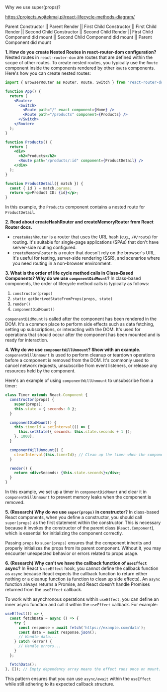 Why we use super(props)?

https://projects.wojtekmaj.pl/react-lifecycle-methods-diagram/

Parent Constructor
       ||
Parent Render
       ||
First Child Constructor
       ||
First Child Render
       ||
Second Child Constructor
       ||
Second Child Render
       ||
First Child Componend did mount
       ||
Second Child Componend did mount
       ||
Parent Component did mount


**1. How do you create Nested Routes in react-router-dom configuration?**
Nested routes in `react-router-dom` are routes that are defined within the scope of other routes. To create nested routes, you typically use the `Route` component inside the components rendered by other `Route` components. Here's how you can create nested routes:

```jsx
import { BrowserRouter as Router, Route, Switch } from 'react-router-dom';

function App() {
  return (
    <Router>
      <Switch>
        <Route path="/" exact component={Home} />
        <Route path="/products" component={Products} />
      </Switch>
    </Router>
  );
}

function Products() {
  return (
    <div>
      <h2>Products</h2>
      <Route path="/products/:id" component={ProductDetail} />
    </div>
  );
}

function ProductDetail({ match }) {
  const { id } = match.params;
  return <p>Product ID: {id}</p>;
}
```

In this example, the `Products` component contains a nested route for `ProductDetail`.

**2. Read about createHashRouter and createMemoryRouter from React Router docs.**
- `createHashRouter` is a router that uses the URL hash (e.g., `/#/route`) for routing. It's suitable for single-page applications (SPAs) that don't have server-side routing configured.
- `createMemoryRouter` is a router that doesn't rely on the browser's URL. It's useful for testing, server-side rendering (SSR), and scenarios where you need routing in a non-browser environment.

**3. What is the order of life cycle method calls in Class-Based Components? Why do we use `componentDidMount`?**
In class-based components, the order of lifecycle method calls is typically as follows:
1. `constructor(props)`
2. `static getDerivedStateFromProps(props, state)`
3. `render()`
4. `componentDidMount()`

`componentDidMount` is called after the component has been rendered in the DOM. It's a common place to perform side effects such as data fetching, setting up subscriptions, or interacting with the DOM. It's used for operations that should occur after the component has been mounted and is ready for interaction.

**4. Why do we use `componentWillUnmount`? Show with an example.**
`componentWillUnmount` is used to perform cleanup or teardown operations before a component is removed from the DOM. It's commonly used to cancel network requests, unsubscribe from event listeners, or release any resources held by the component.

Here's an example of using `componentWillUnmount` to unsubscribe from a timer:

```jsx
class Timer extends React.Component {
  constructor(props) {
    super(props);
    this.state = { seconds: 0 };
  }

  componentDidMount() {
    this.timerId = setInterval(() => {
      this.setState({ seconds: this.state.seconds + 1 });
    }, 1000);
  }

  componentWillUnmount() {
    clearInterval(this.timerId); // Clean up the timer when the component is unmounted
  }

  render() {
    return <div>Seconds: {this.state.seconds}</div>;
  }
}
```

In this example, we set up a timer in `componentDidMount` and clear it in `componentWillUnmount` to prevent memory leaks when the component is removed.

**5. (Research) Why do we use `super(props)` in constructor?**
In class-based React components, when you define a constructor, you should call `super(props)` as the first statement within the constructor. This is necessary because it invokes the constructor of the parent class (`React.Component`), which is essential for initializing the component correctly.

Passing `props` to `super(props)` ensures that the component inherits and properly initializes the props from its parent component. Without it, you may encounter unexpected behavior or errors related to props usage.

**6. (Research) Why can't we have the callback function of `useEffect` async?**
In React's `useEffect` hook, you cannot define the callback function as `async` because React expects the callback function to return either nothing or a cleanup function (a function to clean up side effects). An `async` function always returns a Promise, and React doesn't handle Promises returned from the `useEffect` callback.

To work with asynchronous operations within `useEffect`, you can define an inner async function and call it within the `useEffect` callback. For example:

```javascript
useEffect(() => {
  const fetchData = async () => {
    try {
      const response = await fetch('https://example.com/data');
      const data = await response.json();
      // Handle data...
    } catch (error) {
      // Handle errors...
    }
  };

  fetchData();
}, []); // Empty dependency array means the effect runs once on mount.
```

This pattern ensures that you can use `async/await` within the `useEffect` while still adhering to its expected callback structure.